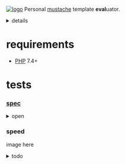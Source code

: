 [![logo](https://raw.githack.com/determin1st/sm-mustache/master/logo.jpg)](https://youtu.be/mQ_AdzWE5Ec)
Personal [mustache](https://mustache.github.io/) template **eval**uator.

<details>
  <summary>details</summary>

  [The origin](https://github.com/bobthecow/mustache.php)
  was reduced, monolithized and namespaced.. a total, individual rewrite from ~`130`kb to ~`15`kb.
  #### reduced (removed)
  - `=`, template delimiters modifier.
  - `<`, template parent, inheritance.
  - `>`, template partials, inheritance.
  - pragmas (not in spec).
  - escaping with `{{{trippleStash}}}`.
  - escaping by default (specified explicitly).
  - template recursion by default (specified explicitly).
  - exceptions/breaks.
  - strict callables option.
  - logger object => function (callable).
  - helpers object => array.
  - camel/snake case mixture => camel case.
  - filesystem template loaders (strings only, [UTF-8](https://en.wikipedia.org/wiki/UTF-8) is assumed).
  - filesystem cache (memory cache only).
  - `md5()` hash calculations.
  - `mbstring.func_overload` guard (deprecated in new PHPs).
  - PHPDoc.
  #### monolithized
  - helper classes unified into a single engine class.
  - template classes converted into anonymous render functions (heredoc).
  - rendering short-circuited (recursion instead of repetition).
  - accumulation of lines instead of characters in tokenizer.
  #### namespaced
  - `SM`
</details>

# requirements
- [PHP](https://www.php.net/) 7.4+

# tests
### [spec](https://github.com/mustache/spec)
<details>
<summary>open</summary>

[![comments](https://raw.githack.com/determin1st/sm-mustache/master/tests/comments.jpg)](https://github.com/determin1st/sm-mustache/blob/master/tests/comments.json)
[![interpolation](https://raw.githack.com/determin1st/sm-mustache/master/tests/interpolation.jpg)](https://github.com/determin1st/sm-mustache/blob/master/tests/interpolation.json)
[![inverted](https://raw.githack.com/determin1st/sm-mustache/master/tests/inverted.jpg)](https://github.com/determin1st/sm-mustache/blob/master/tests/inverted.json)
[![lambdas](https://raw.githack.com/determin1st/sm-mustache/master/tests/lambdas.jpg)](https://github.com/determin1st/sm-mustache/blob/master/tests/lambdas.json)
[![sections](https://raw.githack.com/determin1st/sm-mustache/master/tests/sections.jpg)](https://github.com/determin1st/sm-mustache/blob/master/tests/sections.json)
</details>

### speed
image here


<details>
  <summary>todo</summary>

# usage
### construct
### render

# syntax extentions
## else block
## block operators `==`, `>`, `<`, `>=`, `<=`
## block reindentation

# syntax
## delimiters
a pair of markers around constructs, for example `{{` and `}}`.
minimal size of a marker is 2 characters, maximal is 4.
the pair sizes may differ, for example `<!--` and `-->` are valid delimiters.
## variables
a name inside delimiters identify a variable, for example `{{name}}`.
a variable will be substituted by name with the specified data.
surrounding spaces are ignored so, `{{ name }}` is also valid.
the name of variable must be alpha-numeric, like `{{1}}`, `{{name}}`, `{{name1}}` or `{{1name}}`.
the exception is a variables chain `{{item.1.has.name}}` (called dot notation in the origin).
## block
## inverted block
## lambdas


# examples
## multipass
```php
[
  'en' => [
    'title' => '{:point_up:} multi-language templates with emojis',
    'text'  => '
    {{question_text}} {:question_symbol:}
    {{#answers}}
      {{#chosen}}
        {:white_small_square:} {{answer_text}}
      {{|}}
        {:black_small_square:} {{answer_text}}
      {{/chosen}}
    {{/answers}}
    ',
  ],
  # other languages...
]
```
## motd
</details>


